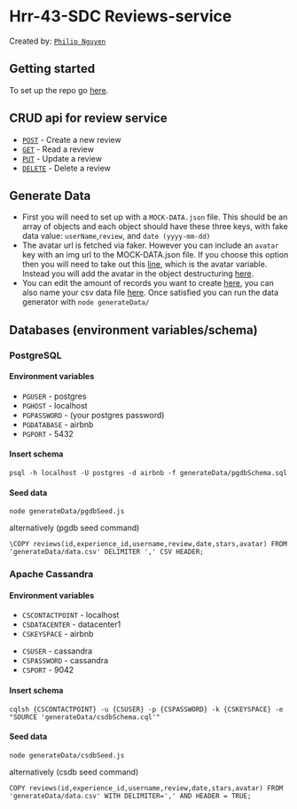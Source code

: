 # Hrr-43-SDC Reviews-service

Created by: [`Philip Nguyen`](https://www.linkedin.com/in/philip-nguyen-333963196/)

## Getting started

To set up the repo go [here](REVIEWS-SERVICE.md).

## CRUD api for review service

* [`POST`](server/app.js#L27-L35) - Create a new review
* [`GET`](server/app.js#L37-L45) - Read a review
* [`PUT`](server/app.js#L47-L55) - Update a review
* [`DELETE`](server/app.js#L57-L65) - Delete a review

## Generate Data

* First you will need to set up with a `MOCK-DATA.json` file. This should be an array of objects and each object should have these three keys, with fake data value: `userName`,`review`, and `date (yyyy-mm-dd)`
* The avatar url is fetched via faker. However you can include an `avatar` key with an img url to the MOCK-DATA.json file. If you choose this option then you will need to take out this [line](generateData/index.js#L27), which is the avatar variable. Instead you will add the avatar in the object destructuring [here](generateData/index.js#L24-L26).
* You can edit the amount of records you want to create [here](generateData/index.js#L13-L14), you can also name your csv data file [here](generateData/index.js#L8). Once satisfied you can run the data generator with `node generateData/`

## Databases (environment variables/schema)

### PostgreSQL

#### Environment variables

* `PGUSER` - postgres
* `PGHOST` - localhost
* `PGPASSWORD` - (your postgres password)
* `PGDATABASE` - airbnb
* `PGPORT` - 5432

#### Insert schema

`psql -h localhost -U postgres -d airbnb -f generateData/pgdbSchema.sql`

#### Seed data

`node generateData/pgdbSeed.js`

alternatively (pgdb seed command)

`\COPY reviews(id,experience_id,username,review,date,stars,avatar) FROM 'generateData/data.csv' DELIMITER ',' CSV HEADER;`

### Apache Cassandra

#### Environment variables

<!-- needed for seeding data -->
* `CSCONTACTPOINT` - localhost
* `CSDATACENTER` - datacenter1
* `CSKEYSPACE` - airbnb
<!-- needed for schema command -->
* `CSUSER` - cassandra
* `CSPASSWORD` - cassandra
* `CSPORT` - 9042

#### Insert schema

`cqlsh {CSCONTACTPOINT} -u {CSUSER} -p {CSPASSWORD} -k {CSKEYSPACE} -e "SOURCE 'generateData/csdbSchema.cql'"`

#### Seed data

`node generateData/csdbSeed.js`

alternatively (csdb seed command)

`COPY reviews(id,experience_id,username,review,date,stars,avatar) FROM 'generateData/data.csv' WITH DELIMITER=',' AND HEADER = TRUE;`


